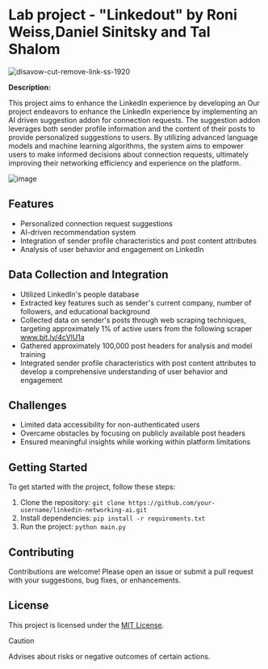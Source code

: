 # Lab project - "Linkedout" by Roni Weiss,Daniel Sinitsky and Tal Shalom 
![disavow-cut-remove-link-ss-1920](https://github.com/michaelironi/lab_proj_Roni_Tal_Daniel/assets/81300916/50770af7-539f-4dfb-927d-d85321e13aa1)



**Description:**

This project aims to enhance the LinkedIn experience by developing an Our project endeavors to enhance the LinkedIn experience by implementing an AI
driven suggestion addon for connection requests.
The suggestion addon leverages both sender profile information and the content of their posts to provide personalized suggestions to users.
By utilizing advanced language models and machine learning algorithms, the system aims to empower users to make informed decisions about connection requests, ultimately improving their networking efficiency and experience on the platform.

![image](https://github.com/michaelironi/lab_proj_Roni_Tal_Daniel/assets/81300916/db711179-08e9-4849-b96f-1861c0171155)
## Features
- Personalized connection request suggestions
- AI-driven recommendation system
- Integration of sender profile characteristics and post content attributes
- Analysis of user behavior and engagement on LinkedIn

## Data Collection and Integration
- Utilized LinkedIn's people database
- Extracted key features such as sender's current company, number of followers, and educational background
- Collected data on sender's posts through web scraping techniques, targeting approximately 1% of active users from the following scraper www.bit.ly/4cVlU1a
- Gathered approximately 100,000 post headers for analysis and model training
- Integrated sender profile characteristics with post content attributes to develop a comprehensive understanding of user behavior and engagement

## Challenges
- Limited data accessibility for non-authenticated users
- Overcame obstacles by focusing on publicly available post headers
- Ensured meaningful insights while working within platform limitations

## Getting Started
To get started with the project, follow these steps:
1. Clone the repository: `git clone https://github.com/your-username/linkedin-networking-ai.git`
2. Install dependencies: `pip install -r requirements.txt`
3. Run the project: `python main.py`

## Contributing
Contributions are welcome! Please open an issue or submit a pull request with your suggestions, bug fixes, or enhancements.

## License
This project is licensed under the [MIT License](LICENSE).
> [!CAUTION]
> Advises about risks or negative outcomes of certain actions.
